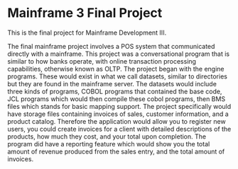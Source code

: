 # Mainframe 3 Final Project
This is the final project for Mainframe Development III.

The final mainframe project involves a POS system that communicated directly with a mainframe. This project was a conversational program that is similar to how banks operate, with online transaction processing capabilities, otherwise known as OLTP. The project began with the engine programs. These would exist in what we call datasets, similar to directories but they are found in the mainframe server. The datasets would include three kinds of programs, COBOL programs that contained the base code, JCL programs which would then compile these cobol programs, then BMS files which stands for basic mapping support. The project specifically would have storage files containing invoices of sales, customer information, and a product catalog. Therefore the application would allow you to register new users, you could create invoices for a client with detailed descriptions of the products, how much they cost, and your total upon completion. The program did have a reporting feature which would show you the total amount of revenue produced from the sales entry, and the total amount of invoices.
